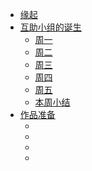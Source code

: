 * [缘起](./source/begin.md)
* [互助小组的诞生](./source/week1/introduction.md)
  * [周一](./source/week1/1.md)
  * [周二](./source/week1/2.md)
  * [周三](./source/week1/3.md)
  * [周四](./source/week1/4.md)
  * [周五](./source/week1/5.md)
  * [本周小结](./source/week1/6.md)
* [作品准备](./source/week2/introduction.md)
  * [](./source/week2/1.md)
  * [](./source/week2/2.md)
  * [](./source/week2/3.md)
  * [](./source/week2/4.md)
